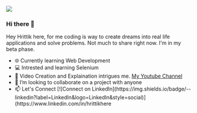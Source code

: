 <img src="https://github.com/hrittikhere/hrittikhere/blob/master/abcd.gif"></img>


### Hi there 👋

Hey Hrittik here, for me coding is way to create dreams into real life applications and solve problems. Not much to share right now. I'm in my beta phase. 

<ul>
    <li>🌐 Currently learning Web Development </li>
    <li>💻 Intrested and learning Selenium </li>
    <li>🌱 Video Creation and Explaination intrigues me. <a href="https://www.youtube.com/hrittikexplains/">My Youtube Channel</a>  
    <li>👯 I’m looking to collaborate on a project with anyone</li>
    <li>📫 Let's Connect  [![Connect on LinkedIn](https://img.shields.io/badge/--linkedin?label=LinkedIn&logo=LinkedIn&style=social)](https://www.linkedin.com/in/hrittikhere
  </ul>













